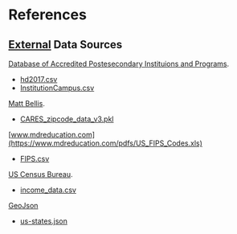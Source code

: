 References
==============================

## [External](https://github.com/stibbs1998/admissions_internship/tree/master/data/external) Data Sources

 [Database of Accredited Postesecondary Instituions and Programs](https://ope.ed.gov/dapip/#/home).
  * [hd2017.csv](https://github.com/stibbs1998/admissions_internship/blob/master/data/external/hd2017.csv)
  * [InstitutionCampus.csv](https://github.com/stibbs1998/admissions_internship/blob/master/data/external/InstitutionCampus.csv)

[Matt Bellis](https://github.com/mattbellis/CARES_tools/blob/master/CARES_zipcode_data_v3.pkl).
 * [CARES_zipcode_data_v3.pkl](https://github.com/stibbs1998/admissions_internship/blob/master/data/external/CARES_zipcode_data_v3.pkl)

[www.mdreducation.com](https://www.mdreducation.com/pdfs/US_FIPS_Codes.xls)
 * [FIPS.csv](https://github.com/stibbs1998/admissions_internship/blob/master/data/external/FIPS.csv)

[US Census Bureau](https://factfinder.census.gov/faces/nav/jsf/pages/index.xhtml?).
 * [income_data.csv](https://github.com/stibbs1998/admissions_internship/blob/master/data/external/income_data.csv)

[GeoJson](https://github.com/PublicaMundi/MappingAPI/blob/master/data/geojson/us-states.json)
* [us-states.json](https://github.com/stibbs1998/admissions_internship/blob/master/data/external/us-states.json)
